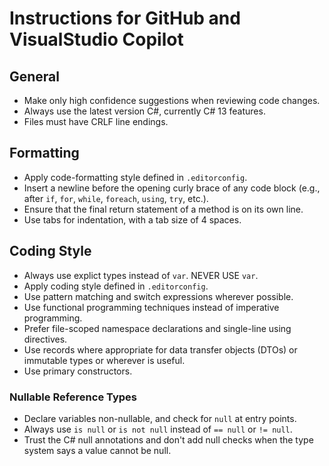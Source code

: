 # Instructions for GitHub and VisualStudio Copilot

## General

* Make only high confidence suggestions when reviewing code changes.
* Always use the latest version C#, currently C# 13 features.
* Files must have CRLF line endings.

## Formatting

* Apply code-formatting style defined in `.editorconfig`.
* Insert a newline before the opening curly brace of any code block (e.g., after `if`, `for`, `while`, `foreach`, `using`, `try`, etc.).
* Ensure that the final return statement of a method is on its own line.
* Use tabs for indentation, with a tab size of 4 spaces.

## Coding Style
* Always use explict types instead of `var`. NEVER USE `var`.
* Apply coding style defined in `.editorconfig`.
* Use pattern matching and switch expressions wherever possible.
* Use functional programming techniques instead of imperative programming.
* Prefer file-scoped namespace declarations and single-line using directives.
* Use records where appropriate for data transfer objects (DTOs) or immutable types or wherever is useful.
* Use primary constructors.

### Nullable Reference Types

* Declare variables non-nullable, and check for `null` at entry points.
* Always use `is null` or `is not null` instead of `== null` or `!= null`.
* Trust the C# null annotations and don't add null checks when the type system says a value cannot be null.
